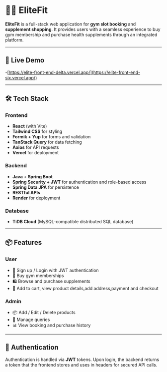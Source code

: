 # 🏋️‍♂️ EliteFit

**EliteFit** is a full-stack web application for **gym slot booking** and **supplement shopping**. It provides users with a seamless experience to buy gym membership and purchase health supplements through an integrated platform.

---

## 🚀 Live Demo

-[https://elite-front-end-delta.vercel.app/](https://elite-front-end-six.vercel.app/)


---

## 🛠️ Tech Stack

### Frontend
- **React** (with Vite)
- **Tailwind CSS** for styling
- **Formik + Yup** for forms and validation
- **TanStack Query** for data fetching
- **Axios** for API requests
- **Vercel** for deployment

### Backend
- **Java + Spring Boot**
- **Spring Security + JWT** for authentication and role-based access
- **Spring Data JPA** for persistence
- **RESTful APIs**
- **Render** for deployment

### Database
- **TiDB Cloud** (MySQL-compatible distributed SQL database)

---

## 📦 Features

### User
- 🧾 Sign up / Login with JWT authentication
- 💪 Buy gym memberships 
- 🛍 Browse and purchase supplements
- 🛒 Add to cart, view product details,add address,payment and checkout

### Admin
- 📦 Add / Edit / Delete products
- 📅 Manage queries
- 📊 View booking and purchase history

---

## 🔐 Authentication

Authentication is handled via **JWT** tokens. Upon login, the backend returns a token that the frontend stores and uses in headers for secured API calls.


